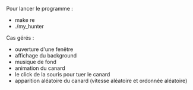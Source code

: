 Pour lancer le programme :

  - make re
  - ./my_hunter

Cas gérés :

- ouverture d'une fenêtre
- affichage du background
- musique de fond
- animation du canard
- le click de la souris pour tuer le canard
- apparition aléatoire du canard (vitesse aléatoire et ordonnée aléatoire)
